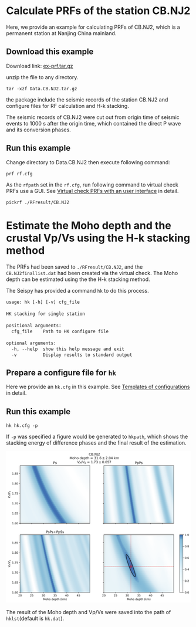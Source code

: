 # Calculate PRFs of the station CB.NJ2

Here, we provide an example for calculating PRFs of CB.NJ2, which is a permanent station at Nanjing China mainland.

## Download this example

Download link: [ex-prf.tar.gz](https://osf.io/dxcfz/download)

unzip the file to any directory.

```shell
tar -xzf Data.CB.NJ2.tar.gz
```

the package include the seismic records of the station CB.NJ2 and configure files for RF calculation and H-k stacking.

The seismic records of CB.NJ2 were cut out from origin time of seismic events to 1000 s after the origin time, which contained the direct P wave and its conversion phases.

## Run this example

Change directory to Data.CB.NJ2 then execute following command:

```shell
prf rf.cfg
```

As the `rfpath` set in the `rf.cfg`, run following command to virtual check PRFs use a GUI. See [Virtual check PRFs with an user interface](../usage/pickrf.md) in detail.

```shell
pickrf ./RFresult/CB.NJ2
```

# Estimate the Moho depth and the crustal Vp/Vs using the H-k stacking method

The PRFs had been saved to `./RFresult/CB.NJ2`, and the `CB.NJ2finallist.dat` had been created via the virtual check. The Moho depth can be estimated using the the H-k stacking method.

The Seispy has provided a command `hk` to do this process.

```shell
usage: hk [-h] [-v] cfg_file

HK stacking for single station

positional arguments:
  cfg_file    Path to HK configure file

optional arguments:
  -h, --help  show this help message and exit
  -v          Display results to standard output
```

## Prepare a configure file for `hk`

Here we provide an `hk.cfg` in this example. See [Templates of configurations](../notes/config.rst) in detail.

## Run this example

```shell
hk hk.cfg -p
```

If `-p` was specified a figure would be generated to `hkpath`, which shows the stacking energy of difference phases and the final result of the estimation.

![](../_static/CB.NJ2.png)

The result of the Moho depth and Vp/Vs were saved into the path of `hklst`(default is `hk.dat`).
